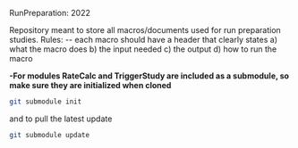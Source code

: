 RunPreparation: 2022

Repository meant to store all macros/documents used for run preparation studies. Rules: -- each macro should have a header that clearly states a) what the macro does b) the input needed c) the output d) how to run the macro

**-For modules RateCalc and TriggerStudy are included as a submodule, so make sure they are initialized when cloned**
```bash
git submodule init
```
and to pull the latest update
```bash
git submodule update
```
